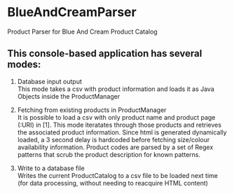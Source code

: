 # BlueAndCreamParser
Product Parser for Blue And Cream Product Catalog

## This console-based application has several modes:
1. Database input output  
This mode takes a csv with product information and loads it as Java Objects inside the ProductManager  

2. Fetching from existing products in ProductManager  
It is possible to load a csv with only product name and product page (:URI) in [1]. This mode iteratates through those products and
retrieves the associated product information. Since html is generated dynamically loaded, a 3 second delay is hardcoded before fetching
size/colour availability information. Product codes are parsed by a set of Regex patterns that scrub the product description for known patterns.  

3. Write to a database file  
Writes the current ProductCatalog to a csv file to be loaded next time (for data processing, without needing to reacquire HTML content)
